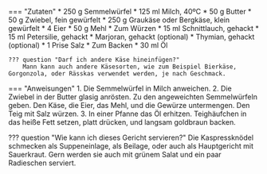 === "Zutaten"
    * 250 g Semmelwürfel
    * 125 ml Milch, 40ºC
    * 50 g Butter
    * 50 g Zwiebel, fein gewürfelt
    * 250 g Graukäse oder Bergkäse, klein gewürfelt
    * 4 Eier
    * 50 g Mehl
    * Zum Würzen
        * 15 ml Schnittlauch, gehackt
        * 15 ml Petersilie, gehackt
        * Marjoran, gehackt (optional)
        * Thymian, gehackt (optional)
        * 1 Prise Salz
    * Zum Backen
        * 30 ml Öl

    ??? question "Darf ich andere Käse hineinfügen?"
        Mann kann auch andere Käsesorten, wie zum Beispiel Bierkäse, Gorgonzola, oder Rässkas verwendet werden, je nach Geschmack.

=== "Anweisungen"
    1. Die Semmelwürfel in Milch anweichen.
    2. Die Zwiebel in der Butter glasig anrösten. Zu den angeweichten Semmelwürfeln geben. Den Käse, die Eier, das Mehl, und die Gewürze untermengen. Den Teig mit Salz würzen.
    3. In einer Pfanne das Öl erhitzen. Teighäufchen in das heiße Fett setzen, platt drücken, und langsam goldbraun backen.

??? question "Wie kann ich dieses Gericht servieren?"
    Die Kaspressknödel schmecken als Suppeneinlage, als Beilage, oder auch als Hauptgericht mit Sauerkraut. Gern werden sie auch mit grünem Salat und ein paar Radieschen serviert.

[^gutekueche]:
    ["Kaspressknödel."](https://www.gutekueche.at/kaspressknoedel-rezept-2152) *Gute Kueche.* 27 Februar 2015.
[^thack]:
    Hack, Thomas.
